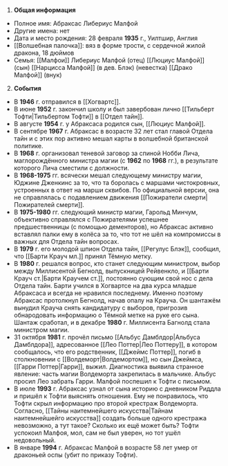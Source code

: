 1. **Общая информация**
 - Полное имя: Абраксас Либериус Малфой
 - Другие имена: нет
 - Дата и место рождения: 28 февраля **1935** г., Уилтшир, Англия
 - [[Волшебная палочка]]: вяз в форме трости, с сердечной жилой дракона, 18 дюймов
 - Семья: [[Малфои]]
	Либериус Малфой (отец)
	[[Люциус Малфой]] (сын)
	[[Нарцисса Малфой]] (в дев. Блэк) (невестка)
	[[Драко Малфой]] (внук)

2. **События**
 - В **1946** г. отправился в [[Хогвартс]].
 - В июне **1952** г. закончил школу и был завербован лично [[Тильберт Тофти|Тильбертом Тофти]] в [[Отдел тайн]].
 - В августе **1954** г. у Абраксаса родился сын, [[Люциус Малфой]].
 - В сентябре **1967** г. Абраксас в возрасте 32 лет стал главой Отдела тайн и с этих пор активно мешал карты в волшебной британской политике.
 - В **1968** г. организовал теневой заговор за спиной Нобби Лича, маглорождённого министра магии (с **1962** по **1968** гг.), в результате которого Лича сместили с должности.
 - В **1968-1975** гг. всячески мешал следующему министру магии, Юджине Дженкинс за то, что та боролась с маршами чистокровных, устроенных в ответ на марши сквибов. По официальной версии, она не справлялась с подавлением движения [[Пожиратели смерти|Пожирателей смерти]].
 - В **1975-1980** гг. следующий министр магии, Гарольд Минчум, объективно справлялся с Пожирателями успешнее предшественницы (с помощью дементоров), но Абраксас активно вставлял палки ему в колёса за то, что тот не шёл на компромиссы в важных для Отдела тайн вопросах.
 - В **1979** г. его молодой шпион Отдела тайн, [[Регулус Блэк]], сообщил, что [[Барти Крауч мл.]] принял Тёмную метку.
 - В **1980** г. решался вопрос, кто станет следующим министром, выбор между Миллисентой Бегнолд, выпускницей Рейвенкло, и [[Барти Крауч ст.|Барти Краучем ст.]], постоянно сующим свой нос с дела Отдела тайн. Барти учился в Хогвартсе на два курса младше Абраксаса и всегда не нравился последнему. Именно поэтому Абраксас протолкнул Бегнолд, начав опалу на Крауча. Он шантажём вынудил Крауча снять кандидатуру с выборов, пригрозив обнародовать информацию о Тёмной метке на руке его сына. Шантаж сработал, и в декабре **1980** г. Миллисента Багнолд стала министром магии.
 - 31 октября **1981** г. прочёл письмо [[Альбус Дамблдор|Альбуса Дамблдора]], адресованное [[Лео Поттер|Лео Поттеру]], в котором сообщалось, что его родственник, [[Джеймс Поттер]], погиб в столкновении с [[Волдеморт|Волдемортом]], но сын Джеймса, [[Гарри Поттер|Гарри]], выжил. Диагностика выявила странное явление: часть магии Волдеморта закрепилась в мальчике. Альбус просил Лео забрать Гарри. Малфой поспешил к Тофти с письмом.
 - В июле **1993** г. Абраксас узнал от сына историю с дневником Риддла и пришёл к Тофти выяснять отношения. Ему не понравилось, что Тофти скрыл информацию про второй крестраж Волдеморта. Согласно, [[Тайны наитемнейшего искусства|Тайнам наитемнейшейго искусства]] создать больше одного крестража невозможно, а тут такое? Сколько их ещё может быть? Тофти успокоил Малфоя, мол, сам не был уверен, но тот ушёл недовольный.
 - В январе **1994** г. Абраксас Малфой в возрасте 58 лет умер от драконьей оспы (убит по приказу Тофти).